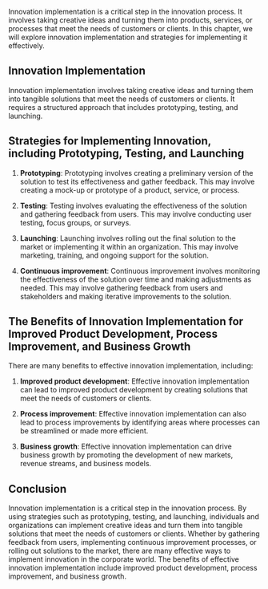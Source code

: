 
Innovation implementation is a critical step in the innovation process. It involves taking creative ideas and turning them into products, services, or processes that meet the needs of customers or clients. In this chapter, we will explore innovation implementation and strategies for implementing it effectively.

Innovation Implementation
-------------------------

Innovation implementation involves taking creative ideas and turning them into tangible solutions that meet the needs of customers or clients. It requires a structured approach that includes prototyping, testing, and launching.

Strategies for Implementing Innovation, including Prototyping, Testing, and Launching
-------------------------------------------------------------------------------------

1. **Prototyping**: Prototyping involves creating a preliminary version of the solution to test its effectiveness and gather feedback. This may involve creating a mock-up or prototype of a product, service, or process.

2. **Testing**: Testing involves evaluating the effectiveness of the solution and gathering feedback from users. This may involve conducting user testing, focus groups, or surveys.

3. **Launching**: Launching involves rolling out the final solution to the market or implementing it within an organization. This may involve marketing, training, and ongoing support for the solution.

4. **Continuous improvement**: Continuous improvement involves monitoring the effectiveness of the solution over time and making adjustments as needed. This may involve gathering feedback from users and stakeholders and making iterative improvements to the solution.

The Benefits of Innovation Implementation for Improved Product Development, Process Improvement, and Business Growth
--------------------------------------------------------------------------------------------------------------------

There are many benefits to effective innovation implementation, including:

1. **Improved product development**: Effective innovation implementation can lead to improved product development by creating solutions that meet the needs of customers or clients.

2. **Process improvement**: Effective innovation implementation can also lead to process improvements by identifying areas where processes can be streamlined or made more efficient.

3. **Business growth**: Effective innovation implementation can drive business growth by promoting the development of new markets, revenue streams, and business models.

Conclusion
----------

Innovation implementation is a critical step in the innovation process. By using strategies such as prototyping, testing, and launching, individuals and organizations can implement creative ideas and turn them into tangible solutions that meet the needs of customers or clients. Whether by gathering feedback from users, implementing continuous improvement processes, or rolling out solutions to the market, there are many effective ways to implement innovation in the corporate world. The benefits of effective innovation implementation include improved product development, process improvement, and business growth.
